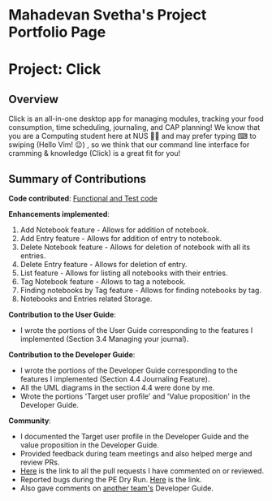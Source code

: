 # Mahadevan Svetha's Project Portfolio Page

# Project: Click

## Overview

Click is an all-in-one desktop app for managing modules, tracking your food consumption, time scheduling, journaling, and CAP planning!
We know that you are a Computing student here at NUS 👨‍🎓 and may prefer typing ⌨ to swiping (Hello Vim! 😉)
, so we think that our command line interface for cramming & knowledge (Click) is a great fit for you!

## Summary of Contributions
**Code contributed**: 
[Functional and Test code](https://nus-cs2113-ay2122s1.github.io/tp-dashboard/?search=&sort=groupTitle&sortWithin=title&since=2021-09-25&timeframe=commit&mergegroup=&groupSelect=groupByRepos&breakdown=false&tabOpen=true&tabType=authorship&tabAuthor=SvethaMahadevan&tabRepo=AY2122S1-CS2113T-T09-4%2Ftp%5Bmaster%5D&authorshipIsMergeGroup=false&authorshipFileTypes=docs~functional-code~test-code&authorshipIsBinaryFileTypeChecked=false)

**Enhancements implemented**:
1. Add Notebook feature - Allows for addition of notebook.
2. Add Entry feature - Allows for addition of entry to notebook.
3. Delete Notebook feature - Allows for deletion of notebook with all its entries.
4. Delete Entry feature - Allows for deletion of entry.
5. List feature - Allows for listing all notebooks with their entries.
6. Tag Notebook feature - Allows to tag a notebook.
7. Finding notebooks by Tag feature - Allows for finding notebooks by tag.
8. Notebooks and Entries related Storage.

**Contribution to the User Guide**:
+ I wrote the portions of the User Guide corresponding to the features I implemented (Section 3.4 Managing your 
  journal).

**Contribution to the Developer Guide**:
+ I wrote the portions of the Developer Guide corresponding to the features I implemented (Section 4.4 Journaling 
  Feature).
+ All the UML diagrams in the section 4.4 were done by me.
+ Wrote the portions 'Target user profile' and 'Value proposition' in the Developer Guide.

**Community**:
+ I documented the Target user profile in the Developer Guide and the value proposition in the Developer Guide.
+ Provided feedback during team meetings and also helped merge and review PRs.
+ [Here](https://github.com/AY2122S1-CS2113T-T09-4/tp/pulls?q=is%3Apr+commenter%3ASvethaMahadevan) is the link to
  all the pull requests I have commented on or reviewed.
+ Reported bugs during the PE Dry Run. [Here](https://github.com/SvethaMahadevan/ped/issues) is the link.
+ Also gave comments on [another team's](https://github.com/nus-cs2113-AY2122S1/tp/pull/44) Developer Guide.


